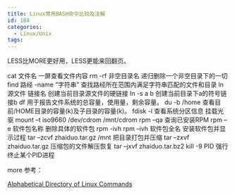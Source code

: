 ```yaml
---
title: Linux常用BASH命令比较及注解
id: 184
categories:
  - Linux/Unix
tags:
---
```


LESS比MORE更好用，LESS更能来回翻页。

cat 文件名   一屏查看文件内容
rm -rf 非空目录名   递归删除一个非空目录下的一切
find 路经 -name “字符串”   查找路经所在范围内满足字符串匹配的文件和目录
ln 源文件 链接名   创建当前目录源文件的硬链接
ln -s a b   创建当前目录下a的符号链接b
df   用于报告文件系统的总容量，使用量，剩余容量。
du -b /home   查看目前/HOME目录的容量(k)及子目录的容量(k)。
fdisk -l   查看系统分区信息
挂载光驱   mount –t iso9660 /dev/cdrom /mnt/cdrom
rpm –qa 查询已安装RPM
rpm –e 软件包名称   删除具体的软件包
rpm -ivh   rpm –ivh 软件包全名   安装软件包并显示过程
tar –zcvf zhaiduo.tar.gz /mnt   把目录打包并压缩
tar –zxvf zhaiduo.tar.gz   压缩包的文件解压恢复
tar –jxvf zhaiduo.tar.bz2
kill -9 PID  强行终止某个PID进程

more 参考：

[Alphabetical Directory of Linux Commands](http://www.oreillynet.com/linux/cmd/)